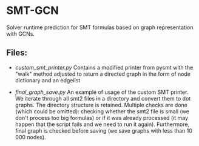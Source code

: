 # SMT-GCN
Solver runtime prediction for SMT formulas based on graph representation with GCNs.

## Files:

* _custom_smt_printer.py_ Contains a modified printer from pysmt with the "walk" method adjusted to return a directed graph in the form of node dictionary and an edgelist

* _final_graph_save.py_ An example of usage of the custom SMT printer. We iterate through all smt2 files in a directory and convert them to dot graphs. The directory structure is retained. Multiple checks are done (which could be omitted): checking whether the smt2 file is small (we don't process too big formulas) or if it was already processed (it may happen that the script fails and we need to run it again). Furthermore, final graph is checked before saving (we save graphs with less than 10 000 nodes).
